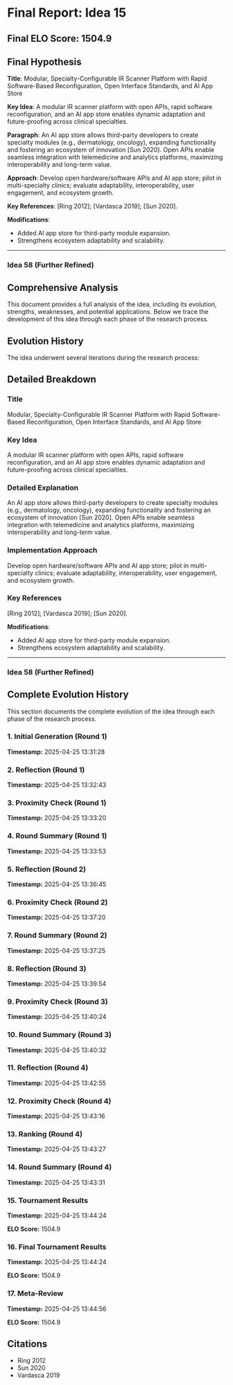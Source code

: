 # Final Report: Idea 15

## Final ELO Score: 1504.9

## Final Hypothesis

**Title**: Modular, Specialty-Configurable IR Scanner Platform with Rapid Software-Based Reconfiguration, Open Interface Standards, and AI App Store

**Key Idea**: A modular IR scanner platform with open APIs, rapid software reconfiguration, and an AI app store enables dynamic adaptation and future-proofing across clinical specialties.

**Paragraph**: An AI app store allows third-party developers to create specialty modules (e.g., dermatology, oncology), expanding functionality and fostering an ecosystem of innovation [Sun 2020]. Open APIs enable seamless integration with telemedicine and analytics platforms, maximizing interoperability and long-term value.

**Approach**: Develop open hardware/software APIs and AI app store; pilot in multi-specialty clinics; evaluate adaptability, interoperability, user engagement, and ecosystem growth.

**Key References**: [Ring 2012]; [Vardasca 2019]; [Sun 2020].

**Modifications**:
- Added AI app store for third-party module expansion.
- Strengthens ecosystem adaptability and scalability.

---

### Idea 58 (Further Refined)

## Comprehensive Analysis

This document provides a full analysis of the idea, including its evolution, strengths, weaknesses, and potential applications. Below we trace the development of this idea through each phase of the research process.

## Evolution History

The idea underwent several iterations during the research process:

## Detailed Breakdown

### Title

Modular, Specialty-Configurable IR Scanner Platform with Rapid Software-Based Reconfiguration, Open Interface Standards, and AI App Store

### Key Idea

A modular IR scanner platform with open APIs, rapid software reconfiguration, and an AI app store enables dynamic adaptation and future-proofing across clinical specialties.

### Detailed Explanation

An AI app store allows third-party developers to create specialty modules (e.g., dermatology, oncology), expanding functionality and fostering an ecosystem of innovation [Sun 2020]. Open APIs enable seamless integration with telemedicine and analytics platforms, maximizing interoperability and long-term value.

### Implementation Approach

Develop open hardware/software APIs and AI app store; pilot in multi-specialty clinics; evaluate adaptability, interoperability, user engagement, and ecosystem growth.

### Key References

[Ring 2012]; [Vardasca 2019]; [Sun 2020].

**Modifications**:
- Added AI app store for third-party module expansion.
- Strengthens ecosystem adaptability and scalability.

---

### Idea 58 (Further Refined)

## Complete Evolution History

This section documents the complete evolution of the idea through each phase of the research process.

### 1. Initial Generation (Round 1)
**Timestamp:** 2025-04-25 13:31:28



### 2. Reflection (Round 1)
**Timestamp:** 2025-04-25 13:32:43



### 3. Proximity Check (Round 1)
**Timestamp:** 2025-04-25 13:33:20



### 4. Round Summary (Round 1)
**Timestamp:** 2025-04-25 13:33:53



### 5. Reflection (Round 2)
**Timestamp:** 2025-04-25 13:36:45



### 6. Proximity Check (Round 2)
**Timestamp:** 2025-04-25 13:37:20



### 7. Round Summary (Round 2)
**Timestamp:** 2025-04-25 13:37:25



### 8. Reflection (Round 3)
**Timestamp:** 2025-04-25 13:39:54



### 9. Proximity Check (Round 3)
**Timestamp:** 2025-04-25 13:40:24



### 10. Round Summary (Round 3)
**Timestamp:** 2025-04-25 13:40:32



### 11. Reflection (Round 4)
**Timestamp:** 2025-04-25 13:42:55



### 12. Proximity Check (Round 4)
**Timestamp:** 2025-04-25 13:43:16



### 13. Ranking (Round 4)
**Timestamp:** 2025-04-25 13:43:27



### 14. Round Summary (Round 4)
**Timestamp:** 2025-04-25 13:43:31



### 15. Tournament Results
**Timestamp:** 2025-04-25 13:44:24

**ELO Score:** 1504.9



### 16. Final Tournament Results
**Timestamp:** 2025-04-25 13:44:24

**ELO Score:** 1504.9



### 17. Meta-Review
**Timestamp:** 2025-04-25 13:44:56

**ELO Score:** 1504.9



## Citations

- Ring 2012
- Sun 2020
- Vardasca 2019
